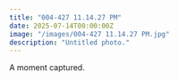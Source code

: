 ```yaml
---
title: "004-427 11.14.27 PM"
date: 2025-07-14T00:00:00Z
image: "/images/004-427 11.14.27 PM.jpg"
description: "Untitled photo."
---
```


A moment captured.
